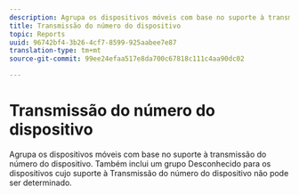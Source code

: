 ```yaml
---
description: Agrupa os dispositivos móveis com base no suporte à transmissão do número do dispositivo. Também inclui um grupo Desconhecido para os dispositivos cujo suporte à Transmissão do número do dispositivo não pode ser determinado.
title: Transmissão do número do dispositivo
topic: Reports
uuid: 96742bf4-3b26-4cf7-8599-925aabee7e87
translation-type: tm+mt
source-git-commit: 99ee24efaa517e8da700c67818c111c4aa90dc02

---
```



# Transmissão do número do dispositivo

Agrupa os dispositivos móveis com base no suporte à transmissão do número do dispositivo. Também inclui um grupo Desconhecido para os dispositivos cujo suporte à Transmissão do número do dispositivo não pode ser determinado.

